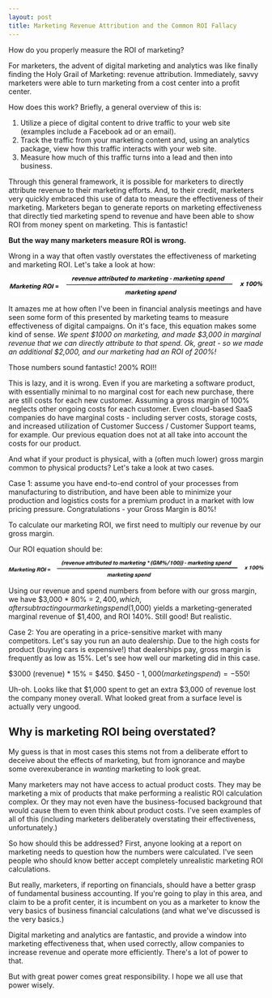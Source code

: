 ```yaml
---
layout: post
title: Marketing Revenue Attribution and the Common ROI Fallacy
---
```


How do you properly measure the ROI of marketing?

For marketers, the advent of digital marketing and analytics was like finally finding the Holy Grail of Marketing: revenue attribution. Immediately, savvy marketers were able to turn marketing from a cost center into a profit center.

How does this work? Briefly, a general overview of this is:
1. Utilize a piece of digital content to drive traffic to your web site (examples include a Facebook ad or an email).
2. Track the traffic from your marketing content and, using an analytics package, view how this traffic interacts with your web site.
3. Measure how much of this traffic turns into a lead and then into business.

Through this general framework, it is possible for marketers to directly attribute revenue to their marketing efforts. And, to their credit, marketers very quickly embraced this use of data to measure the effectiveness of their marketing. Marketers began to generate reports on marketing effectiveness that directly tied marketing spend to revenue and have been able to show ROI from money spent on marketing. This is fantastic!

**But the way many marketers measure ROI is wrong.**

Wrong in a way that often vastly overstates the effectiveness of marketing and marketing ROI. Let's take a look at how:


<p align="center">
  <img src="../images/bad-marketing-roi.png" width="500px"/></p>


It amazes me at how often I've been in financial analysis meetings and have seen some form of this presented by marketing teams to measure effectiveness of digital campaigns. On it's face, this equation makes some kind of sense. *We spent $1000 on marketing, and made $3,000 in marginal revenue that we can directly attribute to that spend. Ok, great - so we made an additional $2,000, and our marketing had an ROI of 200%!*

Those numbers sound fantastic! 200% ROI!!

This is lazy, and it is wrong. Even if you are marketing a software product, with essentially minimal to no marginal cost for each new purchase, there are still costs for each new customer. Assuming a gross margin of 100% neglects other ongoing costs for each customer. Even cloud-based SaaS companies do have marginal costs - including server costs, storage costs, and increased utilization of Customer Success / Customer Support teams, for example. Our previous equation does not at all take into account the costs for our product.

And what if your product is physical, with a (often much lower) gross margin common to physical products? Let's take a look at two cases. 

Case 1: assume you have end-to-end control of your processes from manufacturing to distribution, and have been able to minimize your production and logistics costs for a premium product in a market with low pricing pressure. Congratulations - your Gross Margin is 80%!

To calculate our marketing ROI, we first need to multiply our revenue by our gross margin. 

Our ROI equation should be:

<p align="center">
  <img src="../images/realistic-marketing-roi.png" width="600px"/></p>

Using our revenue and spend numbers from before with our gross margin, we have $3,000 * 80% = $2,400, which, after subtracting our marketing spend ($1,000) yields a marketing-generated marginal revenue of $1,400, and ROI 140%. Still good! But realistic.

Case 2: You are operating in a price-sensitive market with many competitors. Let's say you run an auto dealership. Due to the high costs for product (buying cars is expensive!) that dealerships pay, gross margin is frequently as low as 15%. Let's see how well our marketing did in this case.

$3000 (revenue) * 15% = $450. $450 - $1,000 (marketing spend) = -$550!

Uh-oh. Looks like that $1,000 spent to get an extra $3,000 of revenue lost the company money overall. What looked great from a surface level is actually very ungood.

## Why is marketing ROI being overstated? ##

My guess is that in most cases this stems not from a deliberate effort to deceive about the effects of marketing, but from ignorance and maybe some overexuberance in *wanting* marketing to look great.

Many marketers may not have access to actual product costs. They may be marketing a mix of products that make performing a realistic ROI calculation complex. Or they may not even have the business-focused background that would cause them to even think about product costs. I've seen examples of all of this (including marketers deliberately overstating their effectiveness, unfortunately.)

So how should this be addressed? First, anyone looking at a report on marketing needs to question how the numbers were calculated. I've seen people who should know better accept completely unrealistic marketing ROI calculations.

But really, marketers, if reporting on financials, should have a better grasp of fundamental business accounting. If you're going to play in this area, and claim to be a profit center, it is incumbent on you as a marketer to know the very basics of business financial calculations (and what we've discussed is the very basics.)

Digital marketing and analytics are fantastic, and provide a window into marketing effectiveness that, when used correctly, allow companies to increase revenue and operate more efficiently. There's a lot of power to that.

But with great power comes great responsibility. I hope we all use that power wisely.